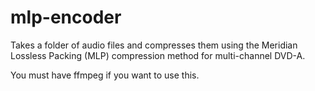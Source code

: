 # mlp-encoder

Takes a folder of audio files and compresses them using the Meridian Lossless Packing (MLP) compression method for multi-channel DVD-A. 

You must have ffmpeg if you want to use this. 
